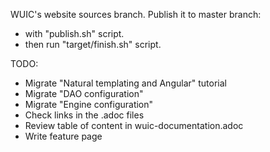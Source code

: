 WUIC's website sources branch. Publish it to master branch:
- with "publish.sh" script.
- then run "target/finish.sh" script.

TODO:
- Migrate "Natural templating and Angular" tutorial
- Migrate "DAO configuration"
- Migrate "Engine configuration"
- Check links in the .adoc files
- Review table of content in wuic-documentation.adoc
- Write feature page